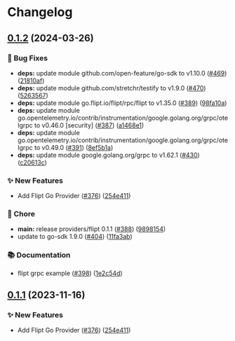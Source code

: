 # Changelog

## [0.1.2](https://github.com/Kavindu-Dodan/go-sdk-contrib/compare/providers/flipt-v0.1.1...providers/flipt/v0.1.2) (2024-03-26)


### 🐛 Bug Fixes

* **deps:** update module github.com/open-feature/go-sdk to v1.10.0 ([#469](https://github.com/Kavindu-Dodan/go-sdk-contrib/issues/469)) ([21810af](https://github.com/Kavindu-Dodan/go-sdk-contrib/commit/21810afc33fce9a3940ec9dc59e65f140fcbaa57))
* **deps:** update module github.com/stretchr/testify to v1.9.0 ([#470](https://github.com/Kavindu-Dodan/go-sdk-contrib/issues/470)) ([5263567](https://github.com/Kavindu-Dodan/go-sdk-contrib/commit/52635679b633e01e23196885a4a98d3cecbc8822))
* **deps:** update module go.flipt.io/flipt/rpc/flipt to v1.35.0 ([#389](https://github.com/Kavindu-Dodan/go-sdk-contrib/issues/389)) ([98fa10a](https://github.com/Kavindu-Dodan/go-sdk-contrib/commit/98fa10ad9730695adaf940841e216a83f2a8a00f))
* **deps:** update module go.opentelemetry.io/contrib/instrumentation/google.golang.org/grpc/otelgrpc to v0.46.0 [security] ([#387](https://github.com/Kavindu-Dodan/go-sdk-contrib/issues/387)) ([a1468e1](https://github.com/Kavindu-Dodan/go-sdk-contrib/commit/a1468e1fb40515048560b22ab8f343e46ee1a6ed))
* **deps:** update module go.opentelemetry.io/contrib/instrumentation/google.golang.org/grpc/otelgrpc to v0.49.0 ([#391](https://github.com/Kavindu-Dodan/go-sdk-contrib/issues/391)) ([8ef5b1a](https://github.com/Kavindu-Dodan/go-sdk-contrib/commit/8ef5b1a21848b8f9a3bbc35a8f752b067a88b43d))
* **deps:** update module google.golang.org/grpc to v1.62.1 ([#430](https://github.com/Kavindu-Dodan/go-sdk-contrib/issues/430)) ([c20613c](https://github.com/Kavindu-Dodan/go-sdk-contrib/commit/c20613c5079f2a9871c451771aca2b8ab56d7bcb))


### ✨ New Features

* Add Flipt Go Provider ([#376](https://github.com/Kavindu-Dodan/go-sdk-contrib/issues/376)) ([254e411](https://github.com/Kavindu-Dodan/go-sdk-contrib/commit/254e411fba55c461807ee0c11ca44fcafed17bbe))


### 🧹 Chore

* **main:** release providers/flipt 0.1.1 ([#388](https://github.com/Kavindu-Dodan/go-sdk-contrib/issues/388)) ([9898154](https://github.com/Kavindu-Dodan/go-sdk-contrib/commit/9898154a68c1b3d087acfc295c0ba26da27ce62c))
* update to go-sdk 1.9.0 ([#404](https://github.com/Kavindu-Dodan/go-sdk-contrib/issues/404)) ([11fa3ab](https://github.com/Kavindu-Dodan/go-sdk-contrib/commit/11fa3aba065a6dd81caca30e76efc16fb64a25e3))


### 📚 Documentation

* flipt grpc example ([#398](https://github.com/Kavindu-Dodan/go-sdk-contrib/issues/398)) ([1e2c54d](https://github.com/Kavindu-Dodan/go-sdk-contrib/commit/1e2c54debb3aea0f9b45655e9aa795cae8080313))

## [0.1.1](https://github.com/open-feature/go-sdk-contrib/compare/providers/flipt-v0.1.0...providers/flipt/v0.1.1) (2023-11-16)


### ✨ New Features

* Add Flipt Go Provider ([#376](https://github.com/open-feature/go-sdk-contrib/issues/376)) ([254e411](https://github.com/open-feature/go-sdk-contrib/commit/254e411fba55c461807ee0c11ca44fcafed17bbe))
